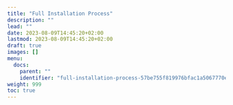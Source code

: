 ```yaml
---
title: "Full Installation Process"
description: ""
lead: ""
date: 2023-08-09T14:45:20+02:00
lastmod: 2023-08-09T14:45:20+02:00
draft: true
images: []
menu:
  docs:
    parent: ""
    identifier: "full-installation-process-57be755f819976bfac1a5067770eb250"
weight: 999
toc: true
---
```


